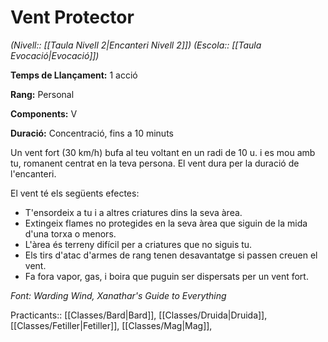 # Vent Protector

*(Nivell:: [[Taula Nivell 2|Encanteri Nivell 2]]) (Escola:: [[Taula Evocació|Evocació]])*

**Temps de Llançament:** 1 acció

**Rang:** Personal

**Components:** V

**Duració:** Concentració, fins a 10 minuts

Un vent fort (30 km/h) bufa al teu voltant en un radi de 10 u. i es mou amb tu, romanent centrat en la teva persona. El vent dura per la duració de l'encanteri.

El vent té els següents efectes:

- T'ensordeix a tu i a altres criatures dins la seva àrea.
- Extingeix flames no protegides en la seva àrea que siguin de la mida d'una torxa o menors.
- L'àrea és terreny difícil per a criatures que no siguis tu.
- Els tirs d'atac d'armes de rang tenen desavantatge si passen creuen el vent.
- Fa fora vapor, gas, i boira que puguin ser dispersats per un vent fort.


*Font: Warding Wind, Xanathar's Guide to Everything*



Practicants:: [[Classes/Bard|Bard]], [[Classes/Druida|Druida]], [[Classes/Fetiller|Fetiller]], [[Classes/Mag|Mag]],